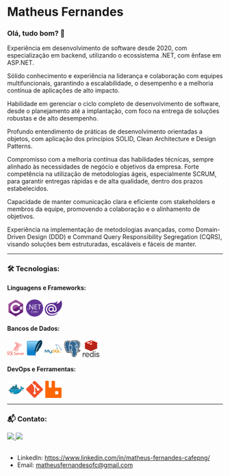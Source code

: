# Matheus Fernandes  

### Olá, tudo bom? 👋  

Experiência em desenvolvimento de software desde 2020, com especialização em backend, utilizando o ecossistema .NET, com ênfase em ASP.NET.

Sólido conhecimento e experiência na liderança e colaboração com equipes multifuncionais, garantindo a escalabilidade, o desempenho e a melhoria contínua de aplicações de alto impacto.

Habilidade em gerenciar o ciclo completo de desenvolvimento de software, desde o planejamento até a implantação, com foco na entrega de soluções robustas e de alto desempenho.

Profundo entendimento de práticas de desenvolvimento orientadas a objetos, com aplicação dos princípios SOLID, Clean Architecture e Design Patterns.

Compromisso com a melhoria contínua das habilidades técnicas, sempre alinhado às necessidades de negócio e objetivos da empresa.
Forte competência na utilização de metodologias ágeis, especialmente SCRUM, para garantir entregas rápidas e de alta qualidade, dentro dos prazos estabelecidos.

Capacidade de manter comunicação clara e eficiente com stakeholders e membros da equipe, promovendo a colaboração e o alinhamento de objetivos.

Experiência na implementação de metodologias avançadas, como Domain-Driven Design (DDD) e Command Query Responsibility Segregation (CQRS), visando soluções bem estruturadas, escaláveis e fáceis de manter. 

---  

### 🛠 Tecnologias:  

#### Linguagens e Frameworks:  
<div style="display: inline_block">
	<img align="center" alt="CSharp" height="40" width="40" src="https://raw.githubusercontent.com/devicons/devicon/master/icons/csharp/csharp-original.svg">
	<img align="center" alt="DotNet" height="40" width="40" src="https://raw.githubusercontent.com/devicons/devicon/master/icons/dotnetcore/dotnetcore-original.svg">
	<img align="center" alt="Blazor" height="40" width="40" src="https://raw.githubusercontent.com/devicons/devicon/refs/heads/master/icons/blazor/blazor-original.svg">
</div>  

#### Bancos de Dados:  
<div style="display: inline_block">
	<img align="center" alt="SQLServer" height="40" width="40" src="https://raw.githubusercontent.com/devicons/devicon/master/icons/microsoftsqlserver/microsoftsqlserver-plain-wordmark.svg">
	<img align="center" alt="SQLite" height="40" width="40" src="https://raw.githubusercontent.com/devicons/devicon/master/icons/sqlite/sqlite-original.svg">
	<img align="center" alt="MySQL" height="40" width="40" src="https://raw.githubusercontent.com/devicons/devicon/master/icons/mysql/mysql-original-wordmark.svg">
	<img align="center" alt="Postgresql" height="40" width="40" src="https://raw.githubusercontent.com/devicons/devicon/refs/heads/master/icons/postgresql/postgresql-original.svg">
	<img align="center" alt="Redis" height="40" width="40" src="https://raw.githubusercontent.com/devicons/devicon/refs/heads/master/icons/redis/redis-original-wordmark.svg">
</div>  

#### DevOps e Ferramentas:  
<div style="display: inline_block">
	<img align="center" alt="Docker" height="40" width="40" src="https://raw.githubusercontent.com/devicons/devicon/refs/heads/master/icons/docker/docker-original.svg">
	<img align="center" alt="Git" height="40" width="40" src="https://raw.githubusercontent.com/devicons/devicon/master/icons/git/git-original.svg">
	<img align="center" alt="RabbitMQ" height="40" width="40" src="https://raw.githubusercontent.com/devicons/devicon/refs/heads/master/icons/rabbitmq/rabbitmq-original.svg">
</div> 

---  

### 📬 Contato:  

<div> 
  <a href="https://www.linkedin.com/in/matheus-fernandes-cafepng/" target="_blank">
    <img src="https://img.shields.io/badge/-LinkedIn-%230077B5?style=for-the-badge&logo=linkedin&logoColor=white" target="_blank">
  </a>  
  <a href="mailto:matheusfernandesofc@gmail.com" target="_blank">
    <img src="https://img.shields.io/badge/-Email-%23333?style=for-the-badge&logo=gmail&logoColor=white" target="_blank">
  </a>
</div>


<br>

- LinkedIn: https://www.linkedin.com/in/matheus-fernandes-cafepng/
- Email: matheusfernandesofc@gmail.com
